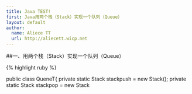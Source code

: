 ```yaml
---
title: Java TEST!
first: Java用两个栈（Stack）实现一个队列（Queue）
layout: default
author:
  name: Aliece TT
  url: http://aliecett.wicp.net
---
```


##一、用两个栈（Stack）实现一个队列（Queue）

{% highlight ruby %}

public class QueneT{
	private static Stack<Object> stackpush = new Stack<Object>();
	private static Stack<Object> stackpop = new Stack<Object>();
	
	public void QueueT(){}
	
	public Object deQueue() {
		Object o ;
		if(stackpop.isEmpty()) {
			for(int i = 1,size=stackpush.size();i<size;i++) {
				stackpop.add(stackpush.pop());
			}
			o = stackpush.pop();
		} else {
			o = stackpop.pop();
		}
		
		return o;
	}
	
	public boolean isEmpty() {
		boolean bool = (stackpop.isEmpty() && stackpush.isEmpty());
		return bool;
	}
	
	public int size() {
		int size = stackpop.size()+ stackpush.size();
		return size;
	}
	
	public void addQueue(Object o) {
		stackpush.add(o);
	}
	
	public static void main(String[] args) {
		QueneT queue = new QueneT();
		
		queue.addQueue("1");
		queue.addQueue("2");
		queue.addQueue("3");
		
		System.out.println(queue.deQueue());
		queue.addQueue("4");
		System.out.println(queue.deQueue());
		System.out.println(queue.deQueue());
		System.out.println(queue.deQueue());
		System.out.println(queue.size());
	}

}

{% endhighlight %}

##二、换位字符串

{% highlight ruby %}

public class Anagrams {
	
	public static boolean isAnagrams(String str1, String str2) {
		boolean bool = true ;
		
		if(str1.length() == str2.length()) {
			int[] strs1 = new int [256];
			int[] strs2 = new int [256];
			
			for(int i =0,len=str1.length(); i<len; i++ ) {
				strs1[(int)str1.charAt(i)]++;
				strs2[(int)str2.charAt(i)]++;
			}
			
			for(int i=0;i<256;++i){
				if(strs1[i]!=strs2[i]){
					bool = false;
				}
			}
		} else {
			bool = false;
		}
		
		return bool;
	}
	
	public static void main(String[] args) {
		System.out.println(isAnagrams("aabbcc", "babcca"));
	}

}

{% endhighlight %}

##三、i++;++i;i--;--i;

i++：先赋值再自加；

++i：先自加再赋值;

i--：先赋值再自减；

--i：先自减再赋值.

{% highlight ruby %}

int i = 1;
i= ++i + i++ ;
System.out.println("i:"+i);//i:4

{% endhighlight %}

上面的这段代码，首先对i赋值为1，接下来进行运算i=++i + i++,我们可以把它抽象出来看成i=x+y，其中x为++i，y为i++，接着我们来运算x，即++i，然后对i先自加再赋值，那么x为2，i也为2，然后运算y，先把i赋值给y也就是2，然后对自加，那么此时的i为3，最后再赋值i=x+y=4。

接着看下面一段代码就很明白了

{% highlight ruby %}

int i = 1;
int j = ++i + i++ ;
System.out.println("j:"+j);//j:4
System.out.println("i:"+i);//i:3

{% endhighlight %}

##四、取N位小数

{% highlight ruby %}

public static float getF(int digits, double d) {
	NumberFormat nf = NumberFormat.getInstance();
	nf.setGroupingUsed(false);
	nf.setMaximumFractionDigits(digits);
	return Float.valueOf(nf.format(d));
}

public static void main(String[] args) {
	System.out.println(getF(4,(8.93-7.2)/7.2));
}

{% endhighlight %}

##五、链表的创建，添加以及去重

{% highlight ruby %}

class Node {
	Node next = null;
	int data;

	public Node(int d) {
		data = d;
	}

	void appendToTail(int d) {/* put data to tail */
		Node end = new Node(d);
		Node n = this;
		while (n.next != null) {
			n = n.next;
		}
		n.next = end;
	}

	Node deleteNode(Node head, int d) {
		Node n = head;
		if (n.data == d) {
			return head.next;/* moved head */
		}
		while (n.next != null) {
			if (n.next.data == d) {
				n.next = n.next.next;
				return head; /* head didn’t change */
			}
			n = n.next;
		}
		return head;
	}
	
	static void deleteDups(Node node) {
		Node previous = node;
		Hashtable<Integer, Boolean> table = new Hashtable<>();
		while(node!=null) {
			if(table.containsKey(node.data)) {
				previous.next = node.next;
			} else {
				table.put(node.data, true);
				previous = node;
		    }
			node = node.next;
		}
		
	}
	
	public static void deleteDups2(Node head) {
	    if (head == null) return;
	    Node previous = head;
	    Node current = previous.next;
	    while (current != null) {
	      Node runner = head;
	      while (runner != current) { // Check for earlier dups
	        if (runner.data == current.data) {
	          Node tmp = current.next; // remove current
	          previous.next = tmp; 
	          current = tmp; // update current to next node
	          break; // all other dups have already been removed
	        }
	        runner = runner.next;
	      }
	      if (runner == current) { // current not updated - update now
	        previous = current;
	        current = current.next;
	      }
	    }
	 }
	
	public static void main(String[] args) {
		Node head = new Node(1);
		
		head.appendToTail(2);
		head.appendToTail(3);
		head.appendToTail(4);
		head.appendToTail(3);
		
		deleteDups(head);
		
		while(head!=null) {
			System.out.println(head.data);
			head = head.next;
		}
		
		
	}
}

{% endhighlight %}

关于怎么来创建、添加和删除节点我这边都不说了，都是很简单的。我要说的是关于去重的两种方法的效率，第一种很简单，一般的人都能够想得出来，但是他使用了hashtable这么一个数据结构，频繁的IO都会是性能的无形杀手，所以这个效率会很低，接下来说说第二种，首先他会定义两个节点，一个是precious，一个是current，很简单，就是当前处于的节点和当前节点的父节点，然后做什么呢，就是从head到current节点遍历，如果遇到重复的就去重，没有的话，就把current节点向前移动一位，这样遍历一遍就能够完成去重了，效率明显比第一种要来的高。

找出倒数第N个节点：

{% highlight ruby %}

static Node nthToLast(Node head, int n) {
    if (head == null || n < 1) {
      return null;
    }
    Node p1 = head;
    Node p2 = head;
    for (int j = 0; j < n - 1; ++j) { // skip n-1 steps ahead
      if (p2 == null) {
        return null; // not found since list size < n
      }
      p2 = p2.next;
    }
    while (p2.next != null) {
      p1 = p1.next;
      p2 = p2.next;
      }
      return p1;
  }
  
{% endhighlight %}

大致的思想就是先p1遍历到正数第N个位置，然后于p2一起遍历到结尾，那么此时P2处的位置便是倒数第N位置。还有一种思维就是计算Node总的长度m，那么倒数第N个位置就是m-n+1。